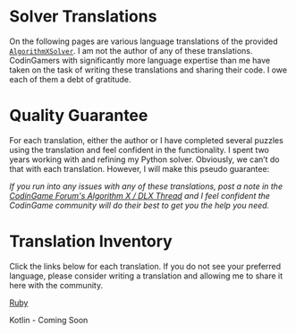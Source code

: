 # Solver Translations

On the following pages are various language translations of the provided [`AlgorithmXSolver`](the-algorithmxsolver). I am not the author of any of these translations. CodinGamers with significantly more language expertise than me have taken on the task of writing these translations and sharing their code. I owe each of them a debt of gratitude.

# Quality Guarantee

For each translation, either the author or I have completed several puzzles using the translation and feel confident in the functionality. I spent two years working with and refining my Python solver. Obviously, we can’t do that with each translation. However, I will make this pseudo guarantee:

_If you run into any issues with any of these translations, post a note in the [CodinGame Forum's Algorithm X / DLX Thread](https://www.codingame.com/forum/t/puzzles-solvable-by-algorithm-x-dancing-links/196871/14) and I feel confident the CodinGame community will do their best to get you the help you need._

# Translation Inventory

Click the links below for each translation. If you do not see your preferred language, please consider writing a translation and allowing me to share it here with the community.

[Ruby](ruby)

Kotlin - Coming Soon
